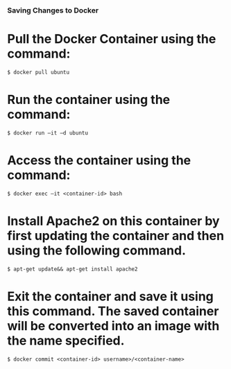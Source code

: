 ### Saving Changes to Docker

# Pull the Docker Container using the command:
    $ docker pull ubuntu

# Run the container using the command:
    $ docker run –it –d ubuntu 

# Access the container using the command:
    $ docker exec –it <container-id> bash

# Install Apache2 on this container by first updating the container and then using the following command.
    $ apt-get update&& apt-get install apache2

# Exit the container and save it using this command. The saved container will be converted into an image with the name specified. 
    $ docker commit <container-id> username>/<container-name>